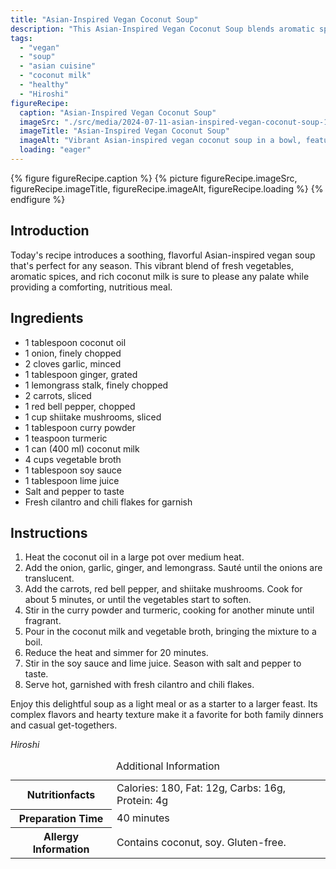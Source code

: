 ```yaml
---
title: "Asian-Inspired Vegan Coconut Soup"
description: "This Asian-Inspired Vegan Coconut Soup blends aromatic spices, vegetables, and coconut milk for a comforting and nutritious meal. Perfect for any season!"
tags:
  - "vegan"
  - "soup"
  - "asian cuisine"
  - "coconut milk"
  - "healthy"
  - "Hiroshi"
figureRecipe: 
  caption: "Asian-Inspired Vegan Coconut Soup"
  imageSrc: "./src/media/2024-07-11-asian-inspired-vegan-coconut-soup-1870.png"
  imageTitle: "Asian-Inspired Vegan Coconut Soup"
  imageAlt: "Vibrant Asian-inspired vegan coconut soup in a bowl, featuring carrots, red bell pepper, and shiitake mushrooms, garnished with cilantro and chili flakes, on a wooden table."
  loading: "eager"
---
```


{% figure figureRecipe.caption %}
{% picture figureRecipe.imageSrc, figureRecipe.imageTitle, figureRecipe.imageAlt, figureRecipe.loading %}
{% endfigure %}

## Introduction

Today's recipe introduces a soothing, flavorful Asian-inspired vegan soup that's perfect for any season. This vibrant blend of fresh vegetables, aromatic spices, and rich coconut milk is sure to please any palate while providing a comforting, nutritious meal.

## Ingredients

- 1 tablespoon coconut oil 
- 1 onion, finely chopped 
- 2 cloves garlic, minced 
- 1 tablespoon ginger, grated 
- 1 lemongrass stalk, finely chopped 
- 2 carrots, sliced 
- 1 red bell pepper, chopped 
- 1 cup shiitake mushrooms, sliced 
- 1 tablespoon curry powder 
- 1 teaspoon turmeric 
- 1 can (400 ml) coconut milk 
- 4 cups vegetable broth 
- 1 tablespoon soy sauce 
- 1 tablespoon lime juice 
- Salt and pepper to taste 
- Fresh cilantro and chili flakes for garnish

## Instructions

1. Heat the coconut oil in a large pot over medium heat. 
2. Add the onion, garlic, ginger, and lemongrass. Sauté until the onions are translucent. 
3. Add the carrots, red bell pepper, and shiitake mushrooms. Cook for about 5 minutes, or until the vegetables start to soften. 
4. Stir in the curry powder and turmeric, cooking for another minute until fragrant. 
5. Pour in the coconut milk and vegetable broth, bringing the mixture to a boil. 
6. Reduce the heat and simmer for 20 minutes. 
7. Stir in the soy sauce and lime juice. Season with salt and pepper to taste. 
8. Serve hot, garnished with fresh cilantro and chili flakes.

Enjoy this delightful soup as a light meal or as a starter to a larger feast. Its complex flavors and hearty texture make it a favorite for both family dinners and casual get-togethers.

*Hiroshi*

<table><caption class='sr-only'>Additional Information</caption><tr><th>Nutritionfacts</th><td>Calories: 180, Fat: 12g, Carbs: 16g, Protein: 4g&nbsp;</td></tr><tr><th>Preparation Time</th><td>40 minutes&nbsp;</td></tr><tr><th>Allergy Information</th><td>Contains coconut, soy. Gluten-free.&nbsp;</td></tr></table>

